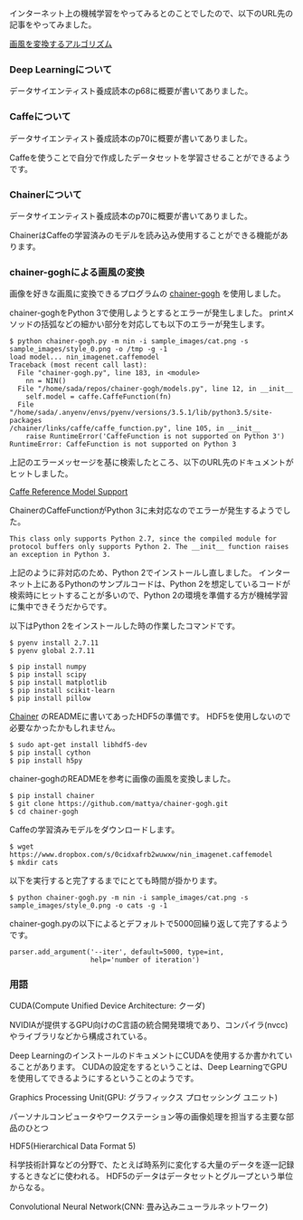インターネット上の機械学習をやってみるとのことでしたので、以下のURL先の記事をやってみました。

[画風を変換するアルゴリズム](https://research.preferred.jp/2015/09/chainer-gogh/)

### Deep Learningについて

データサイエンティスト養成読本のp68に概要が書いてありました。

### Caffeについて

データサイエンティスト養成読本のp70に概要が書いてありました。

Caffeを使うことで自分で作成したデータセットを学習させることができるようです。

### Chainerについて

データサイエンティスト養成読本のp70に概要が書いてありました。

ChainerはCaffeの学習済みのモデルを読み込み使用することができる機能があります。

### chainer-goghによる画風の変換

画像を好きな画風に変換できるプログラムの [chainer-gogh](https://github.com/mattya/chainer-gogh) を使用しました。

chainer-goghをPython 3で使用しようとするとエラーが発生しました。
printメソッドの括弧などの細かい部分を対応しても以下のエラーが発生します。

```
$ python chainer-gogh.py -m nin -i sample_images/cat.png -s sample_images/style_0.png -o /tmp -g -1
load model... nin_imagenet.caffemodel
Traceback (most recent call last):
  File "chainer-gogh.py", line 183, in <module>
    nn = NIN()
  File "/home/sada/repos/chainer-gogh/models.py", line 12, in __init__
    self.model = caffe.CaffeFunction(fn)
  File "/home/sada/.anyenv/envs/pyenv/versions/3.5.1/lib/python3.5/site-packages
/chainer/links/caffe/caffe_function.py", line 105, in __init__
    raise RuntimeError('CaffeFunction is not supported on Python 3')
RuntimeError: CaffeFunction is not supported on Python 3
```

上記のエラーメッセージを基に検索したところ、以下のURL先のドキュメントがヒットしました。

[Caffe Reference Model Support](http://docs.chainer.org/en/stable/reference/caffe.html)

ChainerのCaffeFunctionがPython 3に未対応なのでエラーが発生するようでした。

```
This class only supports Python 2.7, since the compiled module for protocol buffers only supports Python 2. The __init__ function raises an exception in Python 3.
```

上記のように非対応のため、Python 2でインストールし直しました。
インターネット上にあるPythonのサンプルコードは、Python 2を想定しているコードが検索時にヒットすることが多いので、Python 2の環境を準備する方が機械学習に集中できそうだからです。

以下はPython 2をインストールした時の作業したコマンドです。

```
$ pyenv install 2.7.11
$ pyenv global 2.7.11

$ pip install numpy
$ pip install scipy
$ pip install matplotlib
$ pip install scikit-learn
$ pip install pillow
```

[Chainer](https://github.com/pfnet/chainer) のREADMEに書いてあったHDF5の準備です。
HDF5を使用しないので必要なかったかもしれません。

```
$ sudo apt-get install libhdf5-dev
$ pip install cython
$ pip install h5py
```

chainer-goghのREADMEを参考に画像の画風を変換しました。

```
$ pip install chainer
$ git clone https://github.com/mattya/chainer-gogh.git
$ cd chainer-gogh
```

Caffeの学習済みモデルをダウンロードします。

```
$ wget https://www.dropbox.com/s/0cidxafrb2wuwxw/nin_imagenet.caffemodel
$ mkdir cats
```

以下を実行すると完了するまでにとても時間が掛かります。

```
$ python chainer-gogh.py -m nin -i sample_images/cat.png -s sample_images/style_0.png -o cats -g -1
```


chainer-gogh.pyの以下によるとデフォルトで5000回繰り返して完了するようです。

```
parser.add_argument('--iter', default=5000, type=int,
                    help='number of iteration')
```

### 用語

CUDA(Compute Unified Device Architecture: クーダ)

  NVIDIAが提供するGPU向けのC言語の統合開発環境であり、コンパイラ(nvcc)やライブラリなどから構成されている。

Deep LearningのインストールのドキュメントにCUDAを使用するか書かれていることがあります。
CUDAの設定をするということは、Deep LearningでGPUを使用してできるようにするということのようです。

Graphics Processing Unit(GPU: グラフィックス プロセッシング ユニット)

  パーソナルコンピュータやワークステーション等の画像処理を担当する主要な部品のひとつ

HDF5(Hierarchical Data Format 5)

  科学技術計算などの分野で、たとえば時系列に変化する大量のデータを逐一記録するときなどに使われる。
  HDF5のデータはデータセットとグループという単位からなる。

Convolutional Neural Network(CNN: 畳み込みニューラルネットワーク)
